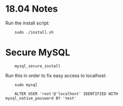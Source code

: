 # 18.04 Notes

Run the install script: 

		sudo ./install.sh

# Secure MySQL

		mysql_secure_install

Run this in order to fix easy access to localhost: 

		sudo mysql
	
		ALTER USER 'root'@'localhost' IDENTIFIED WITH mysql_native_password BY 'test'


